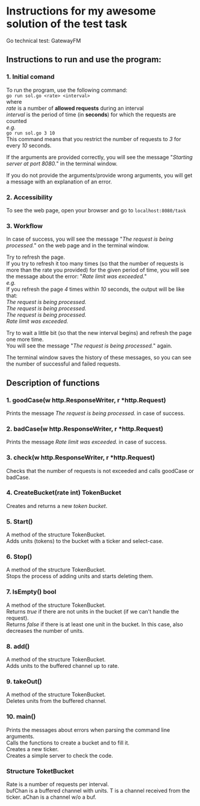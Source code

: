 # Instructions for my awesome solution of the test task 
Go technical test: GatewayFM


## Instructions to run and use the program:

### 1. Initial comand

To run the program, use the following command: <br>
`go run sol.go <rate> <interval>` <br>
where  <br>
*rate* is a number of **allowed requests** during an interval <br>
*interval* is the period of time (in **seconds**) for which the requests are counted <br>
*e.g.* <br>
`go run sol.go 3 10` <br>
This command means that you restrict the number of requests to *3* for every *10* seconds. <br>

If the arguments are provided correctly, you will see the message "*Starting server at port 8080.*" in the terminal window. <br>

If you do not provide the arguments/provide wrong arguments, you will get a message with an explanation of an error. <br>

### 2. Accessibility

To see the web page, open your browser and go to `localhost:8080/task`

### 3. Workflow

In case of success, you will see the message "*The request is being processed.*" on the web page and in the terminal window. <br>

Try to refresh the page. <br>
If you try to refresh it too many times (so that the number of requests is more than the rate you provided) for the given period of time, you will see the message about the error: "*Rate limit was exceeded.*" <br>
*e.g.* <br>
If you refresh the page *4* times within *10* seconds, the output will be like that: <br>
*The request is being processed.* <br>
*The request is being processed.* <br>
*The request is being processed.* <br>
*Rate limit was exceeded.* <br>

Try to wait a little bit (so that the new interval begins) and refresh the page one more time. <br>
You will see the message "*The request is being processed.*" again. <br>

The terminal window saves the history of these messages, so you can see the number of successful and failed requests. <br>


## Description of functions

### 1. goodCase(w http.ResponseWriter, r \*http.Request)
Prints the message *The request is being processed.* in case of success.

### 2. badCase(w http.ResponseWriter, r \*http.Request)
Prints the message *Rate limit was exceeded.* in case of success.

### 3. check(w http.ResponseWriter, r \*http.Request)
Checks that the number of requests is not exceeded and calls goodCase or badCase.

### 4. CreateBucket(rate int) TokenBucket
Creates and returns a new *token bucket*.

### 5. Start()
A method of the structure TokenBucket. <br>
Adds units (tokens) to the bucket with a ticker and select-case.

### 6. Stop()
A method of the structure TokenBucket. <br>
Stops the process of adding units and starts deleting them.

### 7. IsEmpty() bool
A method of the structure TokenBucket. <br>
Returns *true* if there are not units in the bucket (if we can't handle the request). <br>
Returns *false* if there is at least one unit in the bucket. In this case, also decreases the number of units. <br>

### 8. add()
A method of the structure TokenBucket. <br>
Adds units to the buffered channel up to rate.

### 9. takeOut()
A method of the structure TokenBucket. <br>
Deletes units from the buffered channel.

### 10. main()
Prints the messages about errors when parsing the command line arguments. <br>
Calls the functions to create a bucket and to fill it. <br>
Creates a new ticker. <br>
Creates a simple server to check the code. <br>

### Structure ToketBucket
Rate is a number of requests per interval. <br>
bufChan is a buffered channel with units.
T is a channel received from the ticker.
aChan is a channel w/o a buf.

